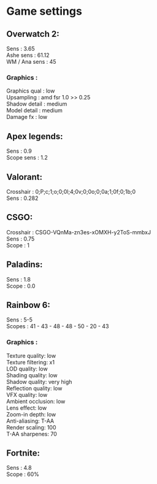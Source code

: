 # Game settings



## Overwatch 2:
Sens          : 3.65<br>
Ashe sens     : 61.12<br>
WM / Ana sens : 45<br>
### Graphics  :
Graphics qual : low<br>
Upsampling    : amd fsr 1.0 >> 0.25<br>
Shadow detail : medium<br>
Model detail  : medium<br>
Damage fx     : low<br>

## Apex legends:
Sens          : 0.9<br>
Scope sens    : 1.2<br>

## Valorant:
Crosshair     : 0;P;c;1;o;0;0l;4;0v;0;0o;0;0a;1;0f;0;1b;0<br>
Sens          : 0.282<br>

## CSGO:
Crosshair     : CSGO-VQnMa-zn3es-xOMXH-y2ToS-mmbxJ<br>
Sens          : 0.75<br>
Scope         : 1<br>

## Paladins:
Sens          : 1.8<br>
Scope         : 0.0<br>

## Rainbow 6:
Sens          : 5-5<br>
Scopes        : 41 - 43 - 48 - 48 - 50 - 20 - 43<br>
### Graphics  :
Texture quality: low<br>
Texture filtering: x1<br>
LOD quality: low<br>
Shading quality: low<br>
Shadow quality: very high<br>
Reflection quality: low<br>
VFX quality: low<br>
Ambient occlusion: low<br>
Lens effect: low<br>
Zoom-in depth: low<br>
Anti-aliasing: T-AA<br>
Render scaling: 100<br>
T-AA sharpenes: 70<br>

## Fortnite:
Sens          : 4.8<br>
Scope         : 60%<br>